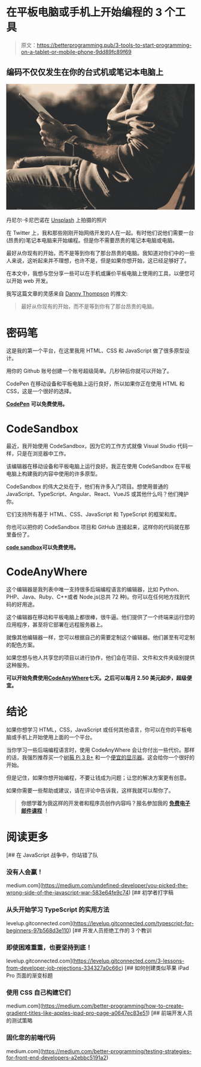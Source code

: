 # 在平板电脑或手机上开始编程的 3 个工具

> 原文：<https://betterprogramming.pub/3-tools-to-start-programming-on-a-tablet-or-mobile-phone-9dd89fc89f69>

## 编码不仅仅发生在你的台式机或笔记本电脑上

![](img/ccb7b5ef6f2551415ed5be6b16591083.png)

丹尼尔·卡尼巴诺在 [Unsplash](https://unsplash.com?utm_source=medium&utm_medium=referral) 上拍摄的照片

在 Twitter 上，我和那些刚刚开始网络开发的人在一起。有时他们说他们需要一台(昂贵的)笔记本电脑来开始编程。但是你不需要昂贵的笔记本电脑或电脑。

最好从你现有的开始，而不是等到你有了那台昂贵的电脑。我知道对你们中的一些人来说，这听起来并不理想，也许不是，但是如果你想开始，这已经足够好了。

在本文中，我想与您分享一些可以在手机或廉价平板电脑上使用的工具，以便您可以开始 web 开发。

我写这篇文章的灵感来自 [Danny Thompson](https://twitter.com/dthompsondev/) 的推文:

> 最好从你现有的开始，而不是等到你有了那台昂贵的电脑。

# 密码笔

这是我的第一个平台，在这里我用 HTML、CSS 和 JavaScript 做了很多原型设计。

用你的 Github 账号创建一个账号超级简单。几秒钟后你就可以开始了。

CodePen 在移动设备和平板电脑上运行良好，所以如果你正在使用 HTML 和 CSS，这是一个很好的选择。

[**CodePen**](https://codepen.io/) **可以免费使用。**

# CodeSandbox

最近，我开始使用 CodeSandbox，因为它的工作方式就像 Visual Studio 代码一样，只是在浏览器中工作。

该编辑器在移动设备和平板电脑上运行良好。我正在使用 CodeSandbox 在平板电脑上构建我的内容中使用的许多原型。

CodeSandbox 的伟大之处在于，他们有许多入门项目。想使用普通的 JavaScript、TypeScript、Angular、React、VueJS 或其他什么吗？他们掩护你。

它们支持所有基于 HTML、CSS、JavaScript 和 TypeScript 的框架和库。

你也可以把你的 CodeSandbox 项目和 GitHub 连接起来，这样你的代码就在那里备份了。

[**code sandbox**](https://codesandbox.io/)**可以免费使用。**

# CodeAnyWhere

这个编辑器是我列表中唯一支持很多后端编程语言的编辑器，比如 Python、PHP、Java、Ruby、C++或者 Node.js(总共 72 种)。你可以在任何地方找到代码的好用途。

这个编辑器在移动和平板电脑上都很棒，很牛逼。他们提供了一个终端来运行您的应用程序，甚至将它部署在远程服务器上。

就像其他编辑器一样，您可以根据自己的需要定制这个编辑器。他们甚至有可定制的配色方案。

如果您想与他人共享您的项目以进行协作，他们会在项目、文件和文件夹级别提供这种服务。

**可以开始免费使用**[**CodeAnyWhere**](https://www.codeanywhere.com/)**七天。之后可以每月 2.50 美元起步，超级便宜。**

# 结论

如果你想学习 HTML，CSS，JavaScript 或任何其他语言，你可以在你的平板电脑或手机上开始使用上面的一个平台。

当你学习一些后端编程语言时，使用 CodeAnyWhere 会让你付出一些代价。那样的话，我强烈推荐买一个[树莓 Pi 3 B+](https://amzn.to/34xqa47) 和一个[便宜的显示器](https://amzn.to/3eewF04)。这会给你一个很好的开始。

但是记住，如果你想开始编程，不要让钱成为问题；让您的解决方案更有创意。

如果你需要一些帮助或建议，请在评论中告诉我，这样我就可以帮你了。

> **你想学着为我这样的开发者和程序员创作内容吗？报名参加我的** [**免费电子邮件课程**](https://mailchi.mp/239d4f7b0d9d/programming-content-creator) **！**

# 阅读更多

[](https://medium.com/undefined-developer/you-picked-the-wrong-side-of-the-javascript-war-583e64fe9c74) [## 在 JavaScript 战争中，你站错了队

### 没有人会赢！

medium.com](https://medium.com/undefined-developer/you-picked-the-wrong-side-of-the-javascript-war-583e64fe9c74) [](https://levelup.gitconnected.com/typescript-for-beginners-97b568d3e110) [## 初学者打字稿

### 从头开始学习 TypeScript 的实用方法

levelup.gitconnected.com](https://levelup.gitconnected.com/typescript-for-beginners-97b568d3e110) [](https://levelup.gitconnected.com/3-lessons-from-developer-job-rejections-334327a0c66c) [## 开发人员拒绝工作的 3 个教训

### 即使困难重重，也要坚持到底！

levelup.gitconnected.com](https://levelup.gitconnected.com/3-lessons-from-developer-job-rejections-334327a0c66c) [](https://medium.com/better-programming/how-to-create-gradient-titles-like-apples-ipad-pro-page-a0647ec83e51) [## 如何创建类似苹果 iPad Pro 页面的渐变标题

### 使用 CSS 自己构建它们

medium.com](https://medium.com/better-programming/how-to-create-gradient-titles-like-apples-ipad-pro-page-a0647ec83e51) [](https://medium.com/better-programming/testing-strategies-for-front-end-developers-a2ebbc5191a2) [## 前端开发人员的测试策略

### 固化您的前端代码

medium.com](https://medium.com/better-programming/testing-strategies-for-front-end-developers-a2ebbc5191a2)